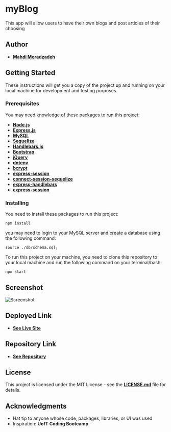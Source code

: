 # myBlog
This app will allow users to have their own blogs and post articles of their choosing
## Author
* [**Mahdi Moradzadeh**](MahdiMoradzadeh.github.io)
## Getting Started
These instructions will get you a copy of the project up and running on your local machine for development and testing purposes.
### Prerequisites
You may need knowledge of these packages to run this project:
* [**Node.js**](https://nodejs.org/en/)
* [**Express.js**](https://expressjs.com/)
* [**MySQL**](https://www.mysql.com/)
* [**Sequelize**](https://sequelize.org/)
* [**Handlebars.js**](https://handlebarsjs.com/)
* [**Bootstrap**](https://getbootstrap.com/)
* [**jQuery**](https://jquery.com/)
* [**dotenv**](https://www.npmjs.com/package/dotenv)
* [**bcrypt**](https://www.npmjs.com/package/bcrypt)
* [**express-session**](https://www.npmjs.com/package/express-session)
* [**connect-session-sequelize**](https://www.npmjs.com/package/connect-session-sequelize)
* [**express-handlebars**](https://www.npmjs.com/package/express-handlebars)
* [**express-session**](https://www.npmjs.com/package/express-session)

### Installing
You need to install these packages to run this project:

```
npm install

```

you may need to login to your MySQL server and create a database using the following command:

```
source ./db/schema.sql;

```
To run this project on your machine, you need to clone this repository to your local machine and run the following command on your terminal/bash:

```
npm start

```

## Screenshot
![Screenshot](./public/images/screenshot.png)

## Deployed Link
* [**See Live Site**](https://myblog-mahdi.herokuapp.com/)
## Repository Link
* [**See Repository**](https://github.com/Mahdi-Moradzadeh/myBlog)
## License
This project is licensed under the MIT License - see the [**LICENSE.md**](LICENSE.md) file for details.
## Acknowledgments
* Hat tip to anyone whose code, packages, libraries, or UI was used
* Inspiration: **UofT Coding Bootcamp**